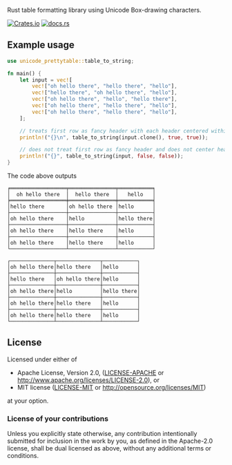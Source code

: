 Rust table formatting library using Unicode Box-drawing characters.

[![Crates.io](https://img.shields.io/crates/v/unicode-prettytable)](https://crates.io/crates/unicode-prettytable)
[![docs.rs](https://img.shields.io/docsrs/unicode-prettytable)](https://docs.rs/unicode-prettytable)

## Example usage

```rust
use unicode_prettytable::table_to_string;

fn main() {
    let input = vec![
        vec!["oh hello there", "hello there", "hello"],
        vec!["hello there", "oh hello there", "hello"],
        vec!["oh hello there", "hello", "hello there"],
        vec!["oh hello there", "hello there", "hello"],
        vec!["oh hello there", "hello there", "hello"],
    ];

    // treats first row as fancy header with each header centered within the column
    println!("{}\n", table_to_string(input.clone(), true, true));

    // does not treat first row as fancy header and does not center header text
    println!("{}", table_to_string(input, false, false));
}
```

The code above outputs
```
╒══════════════════╤═══════════════╤═══════════╕
│  oh hello there  │  hello there  │   hello   │
╞══════════════════╪═══════════════╪═══════════╡
│hello there       │oh hello there │hello      │
├──────────────────┼───────────────┼───────────┤
│oh hello there    │hello          │hello there│
├──────────────────┼───────────────┼───────────┤
│oh hello there    │hello there    │hello      │
├──────────────────┼───────────────┼───────────┤
│oh hello there    │hello there    │hello      │
└──────────────────┴───────────────┴───────────┘

┌──────────────┬──────────────┬───────────┐
│oh hello there│hello there   │hello      │
├──────────────┼──────────────┼───────────┤
│hello there   │oh hello there│hello      │
├──────────────┼──────────────┼───────────┤
│oh hello there│hello         │hello there│
├──────────────┼──────────────┼───────────┤
│oh hello there│hello there   │hello      │
├──────────────┼──────────────┼───────────┤
│oh hello there│hello there   │hello      │
└──────────────┴──────────────┴───────────┘
```

## License
[License]: #license

Licensed under either of

* Apache License, Version 2.0, ([LICENSE-APACHE](LICENSE-APACHE) or http://www.apache.org/licenses/LICENSE-2.0), or
* MIT license ([LICENSE-MIT](LICENSE-MIT) or http://opensource.org/licenses/MIT)

at your option.

### License of your contributions

Unless you explicitly state otherwise, any contribution intentionally submitted for inclusion in the work by you, as defined in the Apache-2.0 license, shall be dual licensed as above, without any additional terms or conditions.
